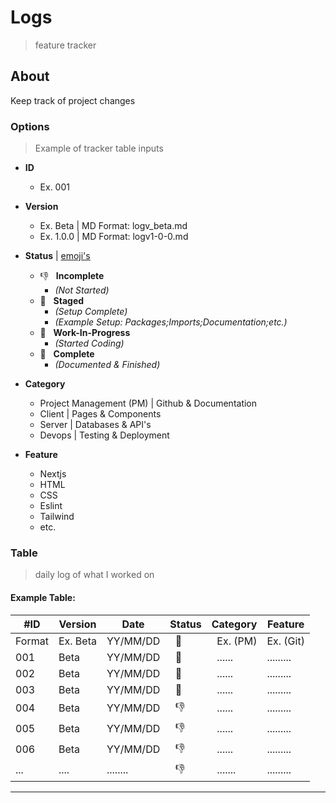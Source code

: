 # Logs
> feature tracker

## About

Keep track of project changes

### Options
> Example of tracker table inputs

- **ID**
  - Ex. 001

- **Version**
  - Ex. Beta | MD Format: logv_beta.md
  - Ex. 1.0.0 | MD Format: logv1-0-0.md


- **Status** | [emoji's](https://gist.github.com/rxaviers/7360908)
  - :-1: &nbsp; **Incomplete** 
    - *(Not Started)*
  - :wave: &nbsp; **Staged** 
    - *(Setup Complete)* 
    - *(Example Setup: Packages;Imports;Documentation;etc.)*
  - :pray: &nbsp; **Work-In-Progress** 
    - *(Started Coding)* 
  - :tada: &nbsp; **Complete** 
    - *(Documented & Finished)*

- **Category**
  - Project Management (PM) | Github & Documentation
  - Client | Pages & Components
  - Server | Databases & API's
  - Devops | Testing & Deployment

- **Feature**
  - Nextjs
  - HTML
  - CSS
  - Eslint
  - Tailwind
  - etc.

### Table
> daily log of what I worked on

#### Example Table:

|  #ID   |  Version  |   Date   |        Status        |     Category      |  Feature   |
| ------ | --------- | -------- | -------------------- | ----------------- | ---------- |
| Format | Ex. Beta  | YY/MM/DD | &nbsp;&nbsp;:tada: | &nbsp; Ex. (PM)   | Ex. (Git) |
| 001    | Beta      | YY/MM/DD | &nbsp;&nbsp;:tada: | &nbsp; ......     | ......... |
| 002    | Beta      | YY/MM/DD | &nbsp;&nbsp;:tada: | &nbsp; ......     | ......... |
| 003    | Beta      | YY/MM/DD | &nbsp;&nbsp;:pray: | &nbsp; ......     | ......... |
| 004    | Beta      | YY/MM/DD | &nbsp;&nbsp;:-1:   | &nbsp; ......     | ......... |
| 005    | Beta      | YY/MM/DD | &nbsp;&nbsp;:-1:   | &nbsp; ......     | ......... |  
| 006    | Beta      | YY/MM/DD | &nbsp;&nbsp;:-1:   | &nbsp; ......     | ......... |
| ...    | ....      | ........ | &nbsp;&nbsp;:-1:   | &nbsp; .......    | ......... |  

---
